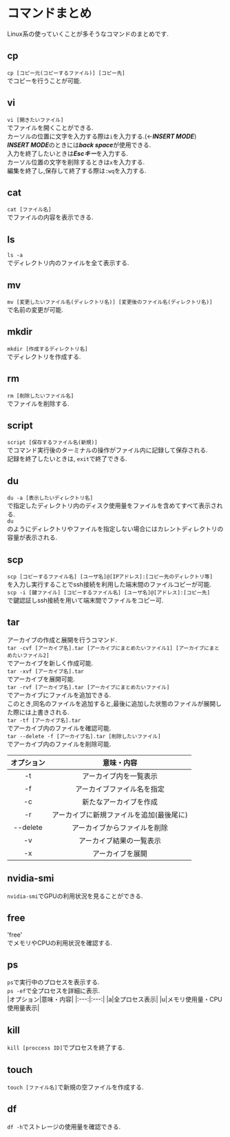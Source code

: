 # コマンドまとめ
Linux系の使っていくことが多そうなコマンドのまとめです.

## cp
`cp [コピー元(コピーするファイル)] [コピー先]`  
でコピーを行うことが可能.

## vi
`vi [開きたいファイル]`  
でファイルを開くことができる.  
カーソルの位置に文字を入力する際は`i`を入力する.(<-***INSERT MODE***)  
***INSERT MODE***のときには***back space***が使用できる.  
入力を終了したいときは***Escキー***を入力する.  
カーソル位置の文字を削除するときは`x`を入力する.  
編集を終了し,保存して終了する際は`:wq`を入力する.

## cat
`cat [ファイル名]`  
でファイルの内容を表示できる.

## ls
`ls -a`  
でディレクトリ内のファイルを全て表示する.

## mv
`mv [変更したいファイル名(ディレクトリ名)] [変更後のファイル名(ディレクトリ名)]`  
で名前の変更が可能.

## mkdir
`mkdir [作成するディレクトリ名]`  
でディレクトリを作成する.

## rm
`rm [削除したいファイル名]`  
でファイルを削除する.

## script
`script [保存するファイル名(新規)]`  
でコマンド実行後のターミナルの操作がファイル内に記録して保存される.  
記録を終了したいときは,  `exit`で終了できる.  

## du
`du -a [表示したいディレクトリ名]`  
で指定したディレクトリ内のディスク使用量をファイルを含めてすべて表示される.  
`du`  
のようにディレクトリやファイルを指定しない場合にはカレントディレクトリの容量が表示される.

## scp
`scp [コピーするファイル名] [ユーザ名]@[IPアドレス]:[コピー先のディレクトリ等]`  
を入力し実行することでssh接続を利用した端末間のファイルコピーが可能.  
`scp -i [鍵ファイル] [コピーするファイル名] [ユーザ名]@[アドレス]:[コピー先]`  
で鍵認証しssh接続を用いて端末間でファイルをコピー可.  

## tar
アーカイブの作成と展開を行うコマンド.  
`tar -cvf [アーカイブ名].tar [アーカイブにまとめたいファイル1] [アーカイブにまとめたいファイル2]`  
でアーカイブを新しく作成可能.  
`tar -xvf [アーカイブ名].tar`  
でアーカイブを展開可能.  
`tar -rvf [アーカイブ名].tar [アーカイブにまとめたいファイル]`  
でアーカイブにファイルを追加できる.  
このとき,同名のファイルを追加すると,最後に追加した状態のファイルが展開した際には上書きされる.  
`tar -tf [アーカイブ名].tar`  
でアーカイブ内のファイルを確認可能.  
`tar --delete -f [アーカイブ名].tar [削除したいファイル]`  
でアーカイブ内のファイルを削除可能.  
  
|オプション|意味・内容|
|:---:|:---:|
|-t|アーカイブ内を一覧表示|
|-f|アーカイブファイル名を指定|
|-c|新たなアーカイブを作成|
|-r|アーカイブに新規ファイルを追加(最後尾に)|
|--delete|アーカイブからファイルを削除|
|-v|アーカイブ結果の一覧表示|
|-x|アーカイブを展開|

## nvidia-smi
`nvidia-smi`でGPUの利用状況を見ることができる.  

## free
'free'  
でメモリやCPUの利用状況を確認する.  

## ps
`ps`で実行中のプロセスを表示する.  
`ps -ef`で全プロセスを詳細に表示.  
|オプション|意味・内容|
|:---:|:---:|
|a|全プロセス表示|
|u|メモリ使用量・CPU使用量表示|

## kill
`kill [proccess ID]`でプロセスを終了する.

## touch
`touch [ファイル名]`で新規の空ファイルを作成する.

## df
`df -h`でストレージの使用量を確認できる.

